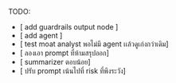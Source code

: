 TODO:     
- [ add guardrails output node ]
- [ add agent ]
- [ test moat analyst พอไม่มี agent เเล้วดูเก่งกว่าเดิม]
- [ ลองเอา prompt ที่ห้ามสรุปออก]
- [ summarizer ตอบน้อย]
- [ ปรับ prompt เน้นไปที่ risk ที่พึงระวัง]